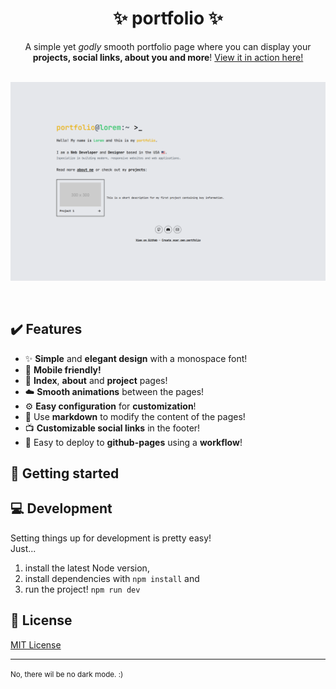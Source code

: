 # <h1 align="center">✨ portfolio ✨</h1>

<div align="center">
A simple yet <i>godly</i> smooth portfolio page where you can display your <b>projects, social links, about you and more</b>! <a href="">View it in action here!</a>
</div>
<br/>
<p align="center">
    <img src="https://raw.githubusercontent.com/GamingKlex/portfolio/f690b99d3753cf93171c8c469ae5a549bd79f0bc/.github/preview.png" alt="Preview" width="600"/>
</p>
<br/>

## ✔️ Features

- ✨ **Simple** and **elegant design** with a monospace font!
- 📱 **Mobile friendly!**
- 📃 **Index**, **about** and **project** pages!
- ☁️ **Smooth animations** between the pages!
- ⚙️ **Easy configuration** for **customization**!
- 📑 Use **markdown** to modify the content of the pages!
- 📺 **Customizable social links** in the footer!
- 🚀 Easy to deploy to **github-pages** using a **workflow**!

## 🚀 Getting started

## 💻 Development

Setting things up for development is pretty easy! <br/>
Just...

1. install the latest Node version,
2. install dependencies with `npm install` and
3. run the project! `npm run dev`

## 🔑 License

[MIT License](https://github.com/GamingKlex/portfolio/blob/master/LICENSE.md)

<hr />

<small>No, there wil be no dark mode. :)</small>
